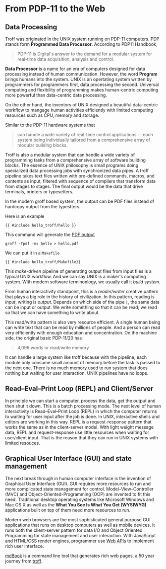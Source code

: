 # From PDP-11 to the Web

## Data Processing

Troff was originated in the UNIX system running on PDP-11 computers. PDP stands form **Programmed Data Processor**. According to PDP11 Handbook,
> PDP-11 is Digital's answer to the demand for a modular system for real-time data acquisition, analysis and control.

**Data Processor** is a name for an era of computers designed for data processing instead of human communication. However, the word **Program** brings humans into the system. UNIX is an opertating system written by programmers for programmers first, data processing the second. Universal computing and flexibility of programming makes human-centric computing more powerful than data-centric data processing. 

On the other hand, the inventors of UNIX designed a beautiful data-centric workflow to mangage human activities efficiently with limited computing resources such as CPU, memory and storage.

Similar to the PDP-11 hardware systems that
> can handle a wide variety of real-time control applications -- each system being individually tailored from a comprehensive array of modular building blocks.

Troff is also a modular system that can handle a wide variety of programming tasks from a comprehensive array of software building blocks. The essence of UNIX philosophy is small programs doing specialized data processing jobs with synchronized data pipes. A troff pipeline takes text files written with pre-defined commands, macros, and contents as input, filtered with sequence of compilers that transform data from stages to stages. The final output would be the data that drive terminals, printers or typesetters. 

In the modern groff based system, the output can be PDF files instead of hardcopy output from the typestters.

Here is an example
```
{{ #include hello_troff/hello }}
```

This command will generate the [PDF output](hello_troff/hello.pdf)
```
groff -Tpdf -ms hello > hello.pdf
```

We can put it in a `Makefile`
```
{{ #include hello_troff/Makefile}}
```

This *make-driven* pipeline of generating output files from input files is a typical UNIX workflow. And we can say UNIX is a maker's computing system. With modern software terminonlogy, we usually call it *build system*. 

From human interactivity standpoint, this is a *reader/writer* creative pattern that plays a big role in the history of civilization. In this pattern, reading is *input*, writing is *output*. Depends on which side of the pipe `|`, the same data can be input or output. We write something so that it can be read; we read so that we can have something to write about.

This read/write pattern is also very resource efficient. A single human being can write text that can be read by millions of people. And a person can read very efficiently with enough education and concentration. On the machine side, the original basic PDP-11/20 has
> 4,096 words or read/write memory

It can handle a large system like troff because with the pipeline, each module only consume small amount of memory before the task is passed to the next one. There is no much memory used to run system that does nothing but waiting for user interaction. UNIX pipelines have no loops.   

## Read–Eval–Print Loop (REPL) and Client/Server

In principle we can start a computer, process the data, get the output and then shut it down. This is a batch processing mode. The next level of human interactivity is Read–Eval–Print Loop (REPL) in which the computer returns to waiting for user input after the job is done. In UNIX, interactive shells and editors are working in this way. REPL is a request-response pattern that works the same as in the client-server model. With light weight message data, REPL and request-response use little resources when waiting for user/client input. That is the reason that they can run in UNIX systems with limited resouces. 

## Graphical User Interface (GUI) and state management

The next break through in human computer interface is the invention of Graphical User Interface (GUI). GUI requires more resources to run and more complicated state management for control. Model–View–Controller (MVC) and Object-Oriented-Programming (OOP) are invented to fit this need. Traditional desktop operating systems like Microsoft Windows and Mac OS X as well as the **What You See Is What You Get (WYSIWYG)** applications built on top of them need more resources to run.

Modern web browsers are the most sophisticated general purpose GUI applications that runs on desktop computers as well as mobile devices. It runs both the client-server pattern for data I/O and Object Oriented Programming for state management and user interaction. With JavaScript and HTML/CSS render engines, programmer use [Web APIs](https://developer.mozilla.org/en-US/docs/Web/API) to implement rich user interface.

[mdBook](https://rust-lang.github.io/mdBook/index.html) is a command line tool that generates rich web pages, a 50 year journey from [troff](https://www.troff.org/).